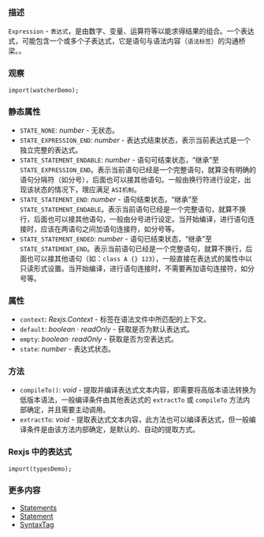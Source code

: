 ### 描述
`Expression` - `表达式`，是由数字、变量、运算符等以能求得结果的组合。一个表达式，可能包含一个或多个子表达式，它是语句与语法内容（`语法标签`）的沟通桥梁。。

### 观察
```inline-demo
import(watcherDemo);
```

### 静态属性
* `STATE_NONE`: *number* - 无状态。
* `STATE_EXPRESSION_END`: *number* - 表达式结束状态，表示当前表达式是一个独立完整的表达式。
* `STATE_STATEMENT_ENDABLE`: *number* - 语句可结束状态，“继承”至 `STATE_EXPRESSION_END`。表示当前语句已经是一个完整语句，就算没有明确的语句分隔符（如分号），后面也可以接其他语句。一般由换行符进行设定，出现该状态的情况下，理应满足 `ASI机制`。
* `STATE_STATEMENT_END`: *number* - 语句结束状态，“继承”至 `STATE_STATEMENT_ENDABLE`。表示当前语句已经是一个完整语句，就算不换行，后面也可以接其他语句，一般由分号进行设定。当开始编译，进行语句连接时，应该在两语句之间加语句连接符，如分号等。
* `STATE_STATEMENT_ENDED`: *number* - 语句已结束状态，“继承”至 `STATE_STATEMENT_END`。表示当前语句已经是一个完整语句，就算不换行，后面也可以接其他语句（如：`class A {} 123`），一般直接在表达式的属性中以只读形式设置。当开始编译，进行语句连接时，不需要再加语句连接符，如分号等。

### 属性
* `context`: *Rexjs.Context* - 标签在语法文件中所匹配的上下文。
* `default`: *boolean* · *readOnly* - 获取是否为默认表达式。
* `empty`: *boolean*· *readOnly* - 获取是否为空表达式。
* `state`: *number* - 表达式状态。

### 方法
* `compileTo()`: *void* - 提取并编译表达式文本内容，即需要将高版本语法转换为低版本语法，一般编译条件由其他表达式的 `extractTo` 或 `compileTo` 方法内部确定，并且需要主动调用。
* `extractTo`: *void* - 提取表达式文本内容，此方法也可以编译表达式，但一般编译条件是由该方法内部确定，是默认的、自动的提取方式。

### Rexjs 中的表达式
```inline-demo
import(typesDemo);
```

### 更多内容
* [Statements](#/rexjs/statements)
* [Statement](#/rexjs/statement)
* [SyntaxTag](#/rexjs/syntax-tag)